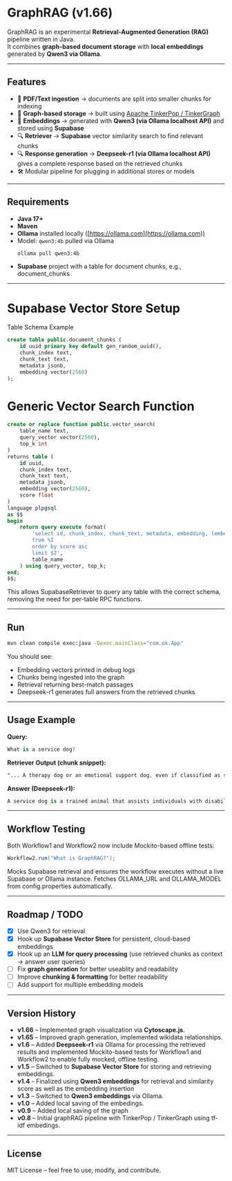 # GraphRAG (v1.66)

GraphRAG is an experimental **Retrieval-Augmented Generation (RAG)** pipeline written in Java.  
It combines **graph-based document storage** with **local embeddings** generated by **Qwen3 via Ollama**.

---

## Features
- 📄 **PDF/Text ingestion** → documents are split into smaller chunks for indexing  
- 🔗 **Graph-based storage** → built using [Apache TinkerPop / TinkerGraph](https://tinkerpop.apache.org/)  
- 🧠 **Embeddings** → generated with **Qwen3 (via Ollama localhost API)** and stored using **Supabase**  
- 🔍 **Retriever** → **Supabase** vector similarity search to find relevant chunks  
- 🔍 **Response generation** → **Deepseek-r1 (via Ollama localhost API)** gives a complete response based on the retrieved chunks 
- 🛠️ Modular pipeline for plugging in additional stores or models  

---

## Requirements
- **Java 17+**
- **Maven**
- **Ollama** installed locally ([https://ollama.com](https://ollama.com))
- Model: `qwen3:4b` pulled via Ollama  
  ```bash
  ollama pull qwen3:4b
  ```
- **Supabase** project with a table for document chunks, e.g., document_chunks

---

  # Supabase Vector Store Setup
  Table Schema Example
  ```sql
  create table public.document_chunks (
      id uuid primary key default gen_random_uuid(),
      chunk_index text,
      chunk_text text,
      metadata jsonb,
      embedding vector(2560)
  );
  ```
  # Generic Vector Search Function
  ```sql
  create or replace function public.vector_search(
      table_name text,
      query_vector vector(2560),
      top_k int
  )
  returns table (
      id uuid,
      chunk_index text,
      chunk_text text,
      metadata jsonb,
      embedding vector(2560),
      score float
  )
  language plpgsql
  as $$
  begin
      return query execute format(
          'select id, chunk_index, chunk_text, metadata, embedding, (embedding <#> $1) as score
          from %I
          order by score asc
          limit $2',
          table_name
      ) using query_vector, top_k;
  end;
  $$;
  ```
  This allows SupabaseRetriever to query any table with the correct schema, removing the need for per-table RPC functions.

---

## Run
```bash
mvn clean compile exec:java -Dexec.mainClass="com.ok.App"
```

You should see:
- Embedding vectors printed in debug logs  
- Chunks being ingested into the graph  
- Retrieval returning best-match passages  
- Deepseek-r1 generates full answers from the retrieved chunks

---

## Usage Example
**Query:**
```csharp
What is a service dog?
```

**Retriever Output (chunk snippet):**
```css
"... A therapy dog or an emotional support dog, even if classified as such by a physician, is not considered a guide or service dog within the meaning of this by-law ..."
```

**Answer (Deepseek-r1):**
```csharp
A service dog is a trained animal that assists individuals with disabilities in performing specific tasks...
```

---

## Workflow Testing
Both Workflow1 and Workflow2 now include Mockito-based offline tests:
```java
Workflow2.run("What is GraphRAG?");
```
Mocks Supabase retrieval and ensures the workflow executes without a live Supabase or Ollama instance.
Fetches OLLAMA_URL and OLLAMA_MODEL from config.properties automatically.

---

## Roadmap / TODO
- [x] Use Qwen3 for retrieval  
- [x] Hook up **Supabase Vector Store** for persistent, cloud-based embeddings  
- [x] Hook up an **LLM for query processing** (use retrieved chunks as context → answer user queries)
- [ ] Fix **graph generation** for better useablity and readability  
- [ ] Improve **chunking & formatting** for better readability
- [ ] Add support for multiple embedding models  

---

## Version History
- **v1.66** – Implemented graph visualization via **Cytoscape.js**.
- **v1.65** – Improved graph generation, implemented wikidata relationships.
- **v1.6** – Added **Deepseek-r1** via Ollama for processing the retrieved results and implemented Mockito-based tests for Workflow1 and Workflow2 to enable fully mocked, offline testing.
- **v1.5** – Switched to **Supabase Vector Store** for storing and retrieving embeddings.
- **v1.4** - Finalized using **Qwen3 embeddings** for retrieval and similarity score as well as the embedding insertion
- **v1.3** – Switched to **Qwen3 embeddings** via Ollama.
- **v1.0** – Added local saving of the embedings.
- **v0.9** – Added local saving of the graph
- **v0.8** – Initial graphRAG pipeline with TinkerPop / TinkerGraph using tf-idf embedings.  

---

## License
MIT License – feel free to use, modify, and contribute.
